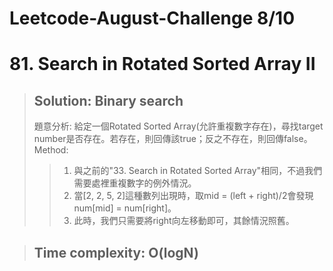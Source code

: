# Leetcode-August-Challenge 8/10
# 81. Search in Rotated Sorted Array II
> ## Solution: Binary search
> 題意分析: 給定一個Rotated Sorted Array(允許重複數字存在)，尋找target number是否存在。若存在，則回傳該true；反之不存在，則回傳false。  
> Method: 
>> 1. 與之前的"33. Search in Rotated Sorted Array"相同，不過我們需要處裡重複數字的例外情況。
>> 2. 當[2, 2, 5, 2]這種數列出現時，取mid = (left + right)/2會發現num[mid] = num[right]。
>> 3. 此時，我們只需要將right向左移動即可，其餘情況照舊。

>## Time complexity: O(logN)